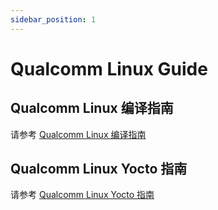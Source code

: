 ```yaml
---
sidebar_position: 1
---
```


# Qualcomm Linux Guide

## Qualcomm Linux 编译指南

请参考 [Qualcomm Linux 编译指南](https://docs.qualcomm.com/bundle/publicresource/topics/80-70020-254Y/build_from_source_qsc_gui_intro.html#build-from-source-qsc-gui-intro)

## Qualcomm Linux Yocto 指南

请参考 [Qualcomm Linux Yocto 指南](https://docs.qualcomm.com/bundle/publicresource/topics/80-70020-27/yocto_landing_page.html)
